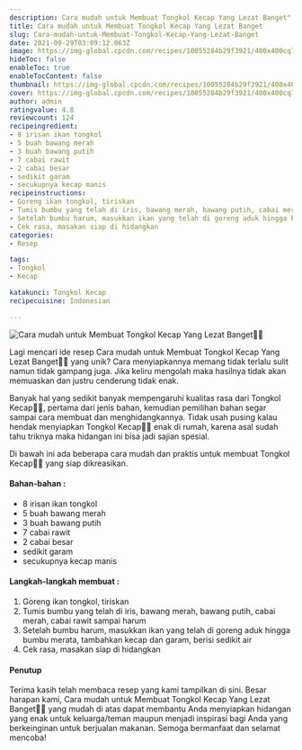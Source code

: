 ```yaml
---
description: Cara mudah untuk Membuat Tongkol Kecap Yang Lezat Banget"
title: Cara mudah untuk Membuat Tongkol Kecap Yang Lezat Banget
slug: Cara-mudah-untuk-Membuat-Tongkol-Kecap-Yang-Lezat-Banget
date: 2021-09-29T03:09:12.063Z
image: https://img-global.cpcdn.com/recipes/10055284b29f3921/400x400cq70/photo.jpg
hideToc: false
enableToc: true
enableTocContent: false
thumbnail: https://img-global.cpcdn.com/recipes/10055284b29f3921/400x400cq70/photo.jpg
cover: https://img-global.cpcdn.com/recipes/10055284b29f3921/400x400cq70/photo.jpg
author: admin
ratingvalue: 4.8
reviewcount: 124
recipeingredient:
- 8 irisan ikan tongkol
- 5 buah bawang merah
- 3 buah bawang putih
- 7 cabai rawit
- 2 cabai besar
- sedikit garam
- secukupnya kecap manis
recipeinstructions:
- Goreng ikan tongkol, tiriskan
- Tumis bumbu yang telah di iris, bawang merah, bawang putih, cabai merah, cabai rawit sampai harum
- Setelah bumbu harum, masukkan ikan yang telah di goreng aduk hingga bumbu merata, tambahkan kecap dan garam, berisi sedikit air
- Cek rasa, masakan siap di hidangkan
categories:
- Resep

tags:
- Tongkol
- Kecap

katakunci: Tongkol Kecap
recipecuisine: Indonesian

---
```


![Cara mudah untuk Membuat Tongkol Kecap Yang Lezat Banget👩‍🍳](https://img-global.cpcdn.com/recipes/10055284b29f3921/400x400cq70/photo.jpg)

Lagi mencari ide resep Cara mudah untuk Membuat Tongkol Kecap Yang Lezat Banget👩‍🍳 yang unik? Cara menyiapkannya memang tidak terlalu sulit namun tidak gampang juga. Jika keliru mengolah maka hasilnya tidak akan memuaskan dan justru cenderung tidak enak.

Banyak hal yang sedikit banyak mempengaruhi kualitas rasa dari Tongkol Kecap👩‍🍳, pertama dari jenis bahan, kemudian pemilihan bahan segar sampai cara membuat dan menghidangkannya. Tidak usah pusing kalau hendak menyiapkan Tongkol Kecap👩‍🍳 enak di rumah, karena asal sudah tahu triknya maka hidangan ini bisa jadi sajian spesial.

Di bawah ini ada beberapa cara mudah dan praktis untuk membuat Tongkol Kecap👩‍🍳 yang siap dikreasikan.

<!--inarticleads1-->

#### Bahan-bahan :

- 8 irisan ikan tongkol
- 5 buah bawang merah
- 3 buah bawang putih
- 7 cabai rawit
- 2 cabai besar
- sedikit garam
- secukupnya kecap manis

<!--inarticleads2-->

#### Langkah-langkah membuat :

1. Goreng ikan tongkol, tiriskan
1. Tumis bumbu yang telah di iris, bawang merah, bawang putih, cabai merah, cabai rawit sampai harum
1. Setelah bumbu harum, masukkan ikan yang telah di goreng aduk hingga bumbu merata, tambahkan kecap dan garam, berisi sedikit air
1. Cek rasa, masakan siap di hidangkan

#### Penutup

Terima kasih telah membaca resep yang kami tampilkan di sini. Besar harapan kami, Cara mudah untuk Membuat Tongkol Kecap Yang Lezat Banget👩‍🍳 yang mudah di atas dapat membantu Anda menyiapkan hidangan yang enak untuk keluarga/teman maupun menjadi inspirasi bagi Anda yang berkeinginan untuk berjualan makanan. Semoga bermanfaat dan selamat mencoba!
